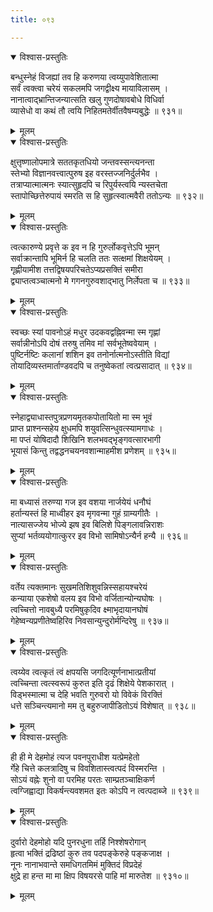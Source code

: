 ```yaml
---
title: ०९३

---
```

<div class="audioEmbed"  caption="सीतालक्ष्मी-वाचनम्" src="https://sanskritdocuments.org/sites/completenarayaneeyam/SoundFiles/093/093_01.mp3"></div>
<details open><summary>विश्वास-प्रस्तुतिः</summary>

बन्धुस्नेहं विजह्यां तव हि करुणया त्वय्युपावेशितात्मा  
सर्वं त्वक्त्वा चरेयं सकलमपि जगद्वीक्ष्य मायाविलासम् ।  
नानात्वाद्भ्रान्तिजन्यात्सति खलु गुणदोषावबोधे विधिर्वा  
व्यासेधो वा कथं तौ त्वयि निहितमतेर्वीतवैषम्यबुद्धेः ॥ ९३१॥
</details>
<details><summary>मूलम्</summary>

बन्धुस्नेहं विजह्यां तव हि करुणया त्वय्युपावेशितात्मा  
सर्वं त्वक्त्वा चरेयं सकलमपि जगद्वीक्ष्य मायाविलासम् ।  
नानात्वाद्भ्रान्तिजन्यात्सति खलु गुणदोषावबोधे विधिर्वा  
व्यासेधो वा कथं तौ त्वयि निहितमतेर्वीतवैषम्यबुद्धेः ॥ ९३१॥
</details>



<div class="audioEmbed"  caption="सीतालक्ष्मी-वाचनम्" src="https://sanskritdocuments.org/sites/completenarayaneeyam/SoundFiles/093/093_02.mp3"></div>
<details open><summary>विश्वास-प्रस्तुतिः</summary>

क्षुत्तृष्णालोपमात्रे सततकृतधियो जन्तवस्सन्त्यनन्ता  
स्तेभ्यो विज्ञानवत्त्वात्पुरुष इह वरस्तज्जनिर्दुर्लभैव ।  
तत्राप्यात्मात्मनः स्यात्सुहृदपि च रिपुर्यस्त्वयि न्यस्तचेता  
स्तापोच्छित्तेरुपायं स्मरति स हि सुहृत्स्वात्मवैरी ततोऽन्यः ॥ ९३२॥
</details>
<details><summary>मूलम्</summary>

क्षुत्तृष्णालोपमात्रे सततकृतधियो जन्तवस्सन्त्यनन्ता  
स्तेभ्यो विज्ञानवत्त्वात्पुरुष इह वरस्तज्जनिर्दुर्लभैव ।  
तत्राप्यात्मात्मनः स्यात्सुहृदपि च रिपुर्यस्त्वयि न्यस्तचेता  
स्तापोच्छित्तेरुपायं स्मरति स हि सुहृत्स्वात्मवैरी ततोऽन्यः ॥ ९३२॥
</details>



<div class="audioEmbed"  caption="सीतालक्ष्मी-वाचनम्" src="https://sanskritdocuments.org/sites/completenarayaneeyam/SoundFiles/093/093_03.mp3"></div>
<details open><summary>विश्वास-प्रस्तुतिः</summary>

त्वत्कारुण्ये प्रवृत्ते क इव न हि गुरुर्लोकवृत्तेऽपि भूमन्  
सर्वाक्रान्तापि भूमिर्न हि चलति ततः सत्क्षमां शिक्षयेयम् ।  
गृह्णीयामीश तत्तद्विषयपरिचतेऽप्यप्रसक्तिं समीरा  
द्व्याप्तत्वञ्चात्मनो मे गगनगुरुवशाद्भातु निर्लेपता च ॥ ९३३॥
</details>
<details><summary>मूलम्</summary>

त्वत्कारुण्ये प्रवृत्ते क इव न हि गुरुर्लोकवृत्तेऽपि भूमन्  
सर्वाक्रान्तापि भूमिर्न हि चलति ततः सत्क्षमां शिक्षयेयम् ।  
गृह्णीयामीश तत्तद्विषयपरिचतेऽप्यप्रसक्तिं समीरा  
द्व्याप्तत्वञ्चात्मनो मे गगनगुरुवशाद्भातु निर्लेपता च ॥ ९३३॥
</details>



<div class="audioEmbed"  caption="सीतालक्ष्मी-वाचनम्" src="https://sanskritdocuments.org/sites/completenarayaneeyam/SoundFiles/093/093_04.mp3"></div>
<details open><summary>विश्वास-प्रस्तुतिः</summary>

स्वच्छः स्यां पावनोऽहं मधुर उदकवद्वह्निवन्मा स्म गृह्णां  
सर्वान्नीनोऽपि दोषं तरुषु तमिव मां सर्वभूतेष्ववेयाम् ।  
पुष्टिर्नष्टिः कलानांं शशिन इव तनोर्नात्मनोऽस्तीति विद्यां  
तोयादिव्यस्तमार्ताण्डवदपि च तनुष्वेकतां त्वत्प्रसादात् ॥ ९३४॥
</details>
<details><summary>मूलम्</summary>

स्वच्छः स्यां पावनोऽहं मधुर उदकवद्वह्निवन्मा स्म गृह्णां  
सर्वान्नीनोऽपि दोषं तरुषु तमिव मां सर्वभूतेष्ववेयाम् ।  
पुष्टिर्नष्टिः कलानांं शशिन इव तनोर्नात्मनोऽस्तीति विद्यां  
तोयादिव्यस्तमार्ताण्डवदपि च तनुष्वेकतां त्वत्प्रसादात् ॥ ९३४॥
</details>



<div class="audioEmbed"  caption="सीतालक्ष्मी-वाचनम्" src="https://sanskritdocuments.org/sites/completenarayaneeyam/SoundFiles/093/093_05.mp3"></div>
<details open><summary>विश्वास-प्रस्तुतिः</summary>

स्नेहाद्व्याधास्तपुत्रप्रणयमृतकपोतायितो मा स्म भूवं  
प्राप्त प्राश्नन्सहेय क्षुधमपि शयुवत्सिन्धुवत्स्यामगाधः ।  
मा पप्तं योषिदादौ शिखिनि शलभवद्भृङ्गवत्सारभागी  
भूयासं किन्तु तद्वद्धनचयनवशान्माहमीश प्रणेशम् ॥ ९३५॥
</details>
<details><summary>मूलम्</summary>

स्नेहाद्व्याधास्तपुत्रप्रणयमृतकपोतायितो मा स्म भूवं  
प्राप्त प्राश्नन्सहेय क्षुधमपि शयुवत्सिन्धुवत्स्यामगाधः ।  
मा पप्तं योषिदादौ शिखिनि शलभवद्भृङ्गवत्सारभागी  
भूयासं किन्तु तद्वद्धनचयनवशान्माहमीश प्रणेशम् ॥ ९३५॥
</details>



<div class="audioEmbed"  caption="सीतालक्ष्मी-वाचनम्" src="https://sanskritdocuments.org/sites/completenarayaneeyam/SoundFiles/093/093_06.mp3"></div>
<details open><summary>विश्वास-प्रस्तुतिः</summary>

मा बध्यासं तरुण्या गज इव वशया नार्जयेयं धनौघं  
हर्तान्यस्तं हि माध्वीहर इव मृगवन्मा गुहं ग्राम्यगीतैः ।  
नात्यासज्जेय भोज्ये झष इव बिलिशे पिङ्गलावन्निराशः  
सुप्यां भर्तव्ययोगात्कुरर इव विभो सामिषोऽन्यैर्न हन्यै ॥ ९३६॥
</details>
<details><summary>मूलम्</summary>

मा बध्यासं तरुण्या गज इव वशया नार्जयेयं धनौघं  
हर्तान्यस्तं हि माध्वीहर इव मृगवन्मा गुहं ग्राम्यगीतैः ।  
नात्यासज्जेय भोज्ये झष इव बिलिशे पिङ्गलावन्निराशः  
सुप्यां भर्तव्ययोगात्कुरर इव विभो सामिषोऽन्यैर्न हन्यै ॥ ९३६॥
</details>



<div class="audioEmbed"  caption="सीतालक्ष्मी-वाचनम्" src="https://sanskritdocuments.org/sites/completenarayaneeyam/SoundFiles/093/093_07.mp3"></div>
<details open><summary>विश्वास-प्रस्तुतिः</summary>

वर्तेय त्यक्तमानः सुखमतिशिशुवन्निस्सहायश्चरेयं  
कन्याया एकशेषो वलय इव विभो वर्जितान्योन्यघोषः ।  
त्वच्चित्तो नावबुध्यै परमिषुकृदिव क्ष्माभृदायानघोषं  
गेहेष्वन्यप्रणीतेष्वहिरिव निवसान्युन्दुरोर्मन्दिरेषु ॥ ९३७॥
</details>
<details><summary>मूलम्</summary>

वर्तेय त्यक्तमानः सुखमतिशिशुवन्निस्सहायश्चरेयं  
कन्याया एकशेषो वलय इव विभो वर्जितान्योन्यघोषः ।  
त्वच्चित्तो नावबुध्यै परमिषुकृदिव क्ष्माभृदायानघोषं  
गेहेष्वन्यप्रणीतेष्वहिरिव निवसान्युन्दुरोर्मन्दिरेषु ॥ ९३७॥
</details>



<div class="audioEmbed"  caption="सीतालक्ष्मी-वाचनम्" src="https://sanskritdocuments.org/sites/completenarayaneeyam/SoundFiles/093/093_08.mp3"></div>
<details open><summary>विश्वास-प्रस्तुतिः</summary>

त्वय्येव त्वत्कृतं त्वं क्षपयसि जगदित्यूर्णनाभात्प्रतीयां  
त्वच्चिन्ता त्वत्स्वरूपं कुरुत इति दृढं शिक्षेये पेशकारात् ।  
विड्भस्मात्मा च देहि भवति गुरुवरो यो विवेकं विरक्तिं  
धत्ते सञ्चिन्त्यमानो मम तु बहुरुजापीडितोऽयं विशेषात् ॥ ९३८॥
</details>
<details><summary>मूलम्</summary>

त्वय्येव त्वत्कृतं त्वं क्षपयसि जगदित्यूर्णनाभात्प्रतीयां  
त्वच्चिन्ता त्वत्स्वरूपं कुरुत इति दृढं शिक्षेये पेशकारात् ।  
विड्भस्मात्मा च देहि भवति गुरुवरो यो विवेकं विरक्तिं  
धत्ते सञ्चिन्त्यमानो मम तु बहुरुजापीडितोऽयं विशेषात् ॥ ९३८॥
</details>



<div class="audioEmbed"  caption="सीतालक्ष्मी-वाचनम्" src="https://sanskritdocuments.org/sites/completenarayaneeyam/SoundFiles/093/093_09.mp3"></div>
<details open><summary>विश्वास-प्रस्तुतिः</summary>

ही ही मे देहमोहं त्यज पवनपुराधीश यत्प्रेमहेतो  
र्गेहे चित्ते कलत्रादिषु च विवशितास्त्वत्पदं विस्मरन्ति ।  
सोऽयं वह्नेः शुनो वा परमिह परतः साम्प्रतञ्चाक्षिकर्ण  
त्वग्जिह्वाद्या विकर्षन्त्यवशमत इतः कोऽपि न त्वत्पदाब्जे ॥ ९३९॥
</details>
<details><summary>मूलम्</summary>

ही ही मे देहमोहं त्यज पवनपुराधीश यत्प्रेमहेतो  
र्गेहे चित्ते कलत्रादिषु च विवशितास्त्वत्पदं विस्मरन्ति ।  
सोऽयं वह्नेः शुनो वा परमिह परतः साम्प्रतञ्चाक्षिकर्ण  
त्वग्जिह्वाद्या विकर्षन्त्यवशमत इतः कोऽपि न त्वत्पदाब्जे ॥ ९३९॥
</details>



<div class="audioEmbed"  caption="सीतालक्ष्मी-वाचनम्" src="https://sanskritdocuments.org/sites/completenarayaneeyam/SoundFiles/093/093_10.mp3"></div>
<details open><summary>विश्वास-प्रस्तुतिः</summary>

दुर्वारो देहमोहो यदि पुनरधुना तर्हि निश्शेषरोगान्  
हृत्वा भक्तिं द्रढिष्ठां कुरु तव पदपङ्केरुहे पङ्कजाक्ष ।  
नूनः नानाभवान्ते समधिगतमिमं मुक्तिदं विप्रदेहं  
क्षुद्रे हा हन्त मा मा क्षिप विषयरसे पाहि मां मारुतेश ॥ ९३१०॥
</details>
<details><summary>मूलम्</summary>

दुर्वारो देहमोहो यदि पुनरधुना तर्हि निश्शेषरोगान्  
हृत्वा भक्तिं द्रढिष्ठां कुरु तव पदपङ्केरुहे पङ्कजाक्ष ।  
नूनः नानाभवान्ते समधिगतमिमं मुक्तिदं विप्रदेहं  
क्षुद्रे हा हन्त मा मा क्षिप विषयरसे पाहि मां मारुतेश ॥ ९३१०॥
</details>

